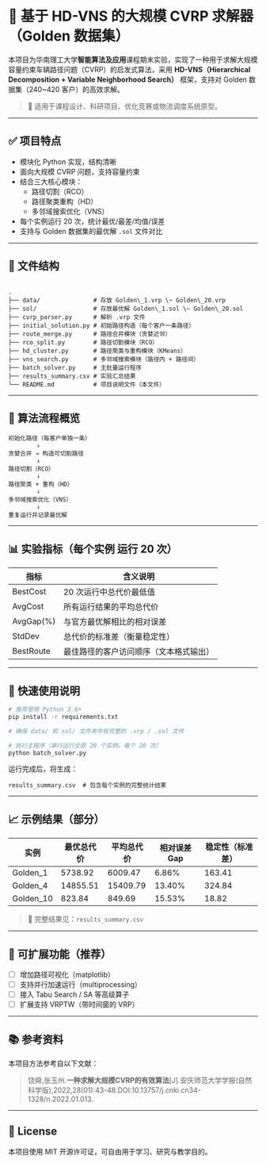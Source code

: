 # 🚛 基于 HD-VNS 的大规模 CVRP 求解器（Golden 数据集）

本项目为华南理工大学**智能算法及应用**课程期末实验，实现了一种用于求解大规模容量约束车辆路径问题（CVRP）的启发式算法，采用 **HD-VNS（Hierarchical Decomposition + Variable Neighborhood Search）** 框架，支持对 Golden 数据集（240~420 客户）的高效求解。

> 📘 适用于课程设计、科研项目、优化竞赛或物流调度系统原型。

---

## ✅ 项目特点

- 模块化 Python 实现，结构清晰
- 面向大规模 CVRP 问题，支持容量约束
- 结合三大核心模块：
  - 路径切割（RCO）
  - 路径聚类重构（HD）
  - 多邻域搜索优化（VNS）
- 每个实例运行 20 次，统计最优/最差/均值/误差
- 支持与 Golden 数据集的最优解 `.sol` 文件对比

---

## 📁 文件结构

```

.
├── data/               # 存放 Golden\_1.vrp \~ Golden\_20.vrp
├── sol/                # 存放最优解 Golden\_1.sol \~ Golden\_20.sol
├── cvrp_parser.py      # 解析 .vrp 文件
├── initial_solution.py # 初始路径构造（每个客户一条路径）
├── route_merge.py      # 路径合并模块（贪婪近邻）
├── rco_split.py        # 路径切割模块（RCO）
├── hd_cluster.py       # 路径聚类与重构模块（KMeans）
├── vns_search.py       # 多邻域搜索模块（路径内 + 路径间）
├── batch_solver.py     # 主批量运行程序
├── results_summary.csv # 实验汇总结果
└── README.md           # 项目说明文件（本文件）

````

---

## 🚦 算法流程概览

```text
初始化路径（每客户单独一条）
        ↓
贪婪合并 → 构造可切割路径
        ↓
路径切割（RCO）
        ↓
路径聚类 + 重构（HD）
        ↓
多邻域搜索优化（VNS）
        ↓
重复运行并记录最优解
````

---

## 📊 实验指标（每个实例 运行 20 次）

| 指标        | 含义说明                |
| --------- | ------------------- |
| BestCost  | 20 次运行中总代价最低值       |
| AvgCost   | 所有运行结果的平均总代价        |
| AvgGap(%) | 与官方最优解相比的相对误差       |
| StdDev    | 总代价的标准差（衡量稳定性）      |
| BestRoute | 最佳路径的客户访问顺序（文本格式输出） |

---

## 🚀 快速使用说明

```bash
# 推荐使用 Python 3.8+
pip install -r requirements.txt

# 确保 data/ 和 sol/ 文件夹中有完整的 .vrp / .sol 文件

# 执行主程序（串行运行全部 20 个实例，每个 20 次）
python batch_solver.py
```

运行完成后，将生成：

```
results_summary.csv  # 包含每个实例的完整统计结果
```

---

## 📈 示例结果（部分）

| 实例         | 最优总代价    | 平均总代价    | 相对误差 Gap | 稳定性（标准差） |
| ---------- | -------- | -------- | -------- | -------- |
| Golden\_1  | 5738.92  | 6009.47  | 6.86%    | 163.41   |
| Golden\_4  | 14855.51 | 15409.79 | 13.40%   | 324.84   |
| Golden\_10 | 823.84   | 849.69   | 15.53%   | 18.82    |

> 📌 完整结果见：`results_summary.csv`

---

## 🔧 可扩展功能（推荐）

* [ ] 增加路径可视化（matplotlib）
* [ ] 支持并行加速运行（multiprocessing）
* [ ] 接入 Tabu Search / SA 等高级算子
* [ ] 扩展支持 VRPTW（带时间窗的 VRP）

---

## 📚 参考资料

本项目方法参考自以下文献：

>饶舜,张玉州.**一种求解大规模CVRP的有效算法**[J].安庆师范大学学报(自然科学版),2022,28(01):43-48.DOI:10.13757/j.cnki.cn34-1328/n.2022.01.013.

---

## 📜 License

本项目使用 MIT 开源许可证，可自由用于学习、研究与教学目的。



